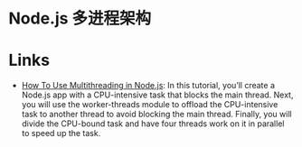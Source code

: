 # Node.js 多进程架构

# Links

- [How To Use Multithreading in Node.js](https://www.digitalocean.com/community/tutorials/how-to-use-multithreading-in-node-js): In this tutorial, you’ll create a Node.js app with a CPU-intensive task that blocks the main thread. Next, you will use the worker-threads module to offload the CPU-intensive task to another thread to avoid blocking the main thread. Finally, you will divide the CPU-bound task and have four threads work on it in parallel to speed up the task.
